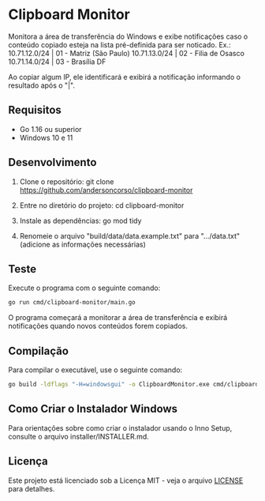 # Clipboard Monitor

Monitora a área de transferência do Windows e exibe notificações caso o conteúdo copiado esteja na lista pré-definida para ser noticado.
Ex.:
10.71.12.0/24 | 01 - Matriz (São Paulo)
10.71.13.0/24 | 02 - Filia de Osasco
10.71.14.0/24 | 03 - Brasília DF

Ao copiar algum IP, ele identificará e exibirá a notificação informando o resultado após o "|".


## Requisitos

- Go 1.16 ou superior
- Windows 10 e 11

## Desenvolvimento

1. Clone o repositório: git clone https://github.com/andersoncorso/clipboard-monitor

2. Entre no diretório do projeto: cd clipboard-monitor

3. Instale as dependências: go mod tidy

4. Renomeie o arquivo "build/data/data.example.txt" para ".../data.txt" (adicione as informações necessárias)


## Teste

Execute o programa com o seguinte comando:
```sh
go run cmd/clipboard-monitor/main.go
```

O programa começará a monitorar a área de transferência e exibirá notificações quando novos conteúdos forem copiados.


## Compilação
Para compilar o executável, use o seguinte comando:

```sh
go build -ldflags "-H=windowsgui" -o ClipboardMonitor.exe cmd/clipboard-monitor/main.go
```


## Como Criar o Instalador Windows

Para orientações sobre como criar o instalador usando o Inno Setup, consulte o arquivo installer/INSTALLER.md.



## Licença

Este projeto está licenciado sob a Licença MIT - veja o arquivo [LICENSE](LICENSE) para detalhes.